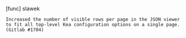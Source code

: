 [func] slawek

    Increased the number of visible rows per page in the JSON viewer
    to fit all top-level Kea configuration options on a single page.
    (Gitlab #1704)
